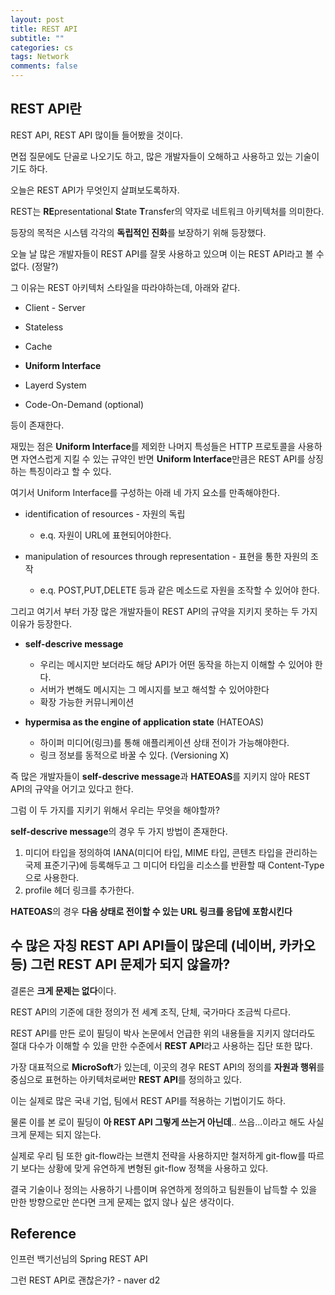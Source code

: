 ```yaml
---
layout: post
title: REST API
subtitle: ""
categories: cs
tags: Network
comments: false
---
```


## REST API란

REST API, REST API 많이들 들어봤을 것이다.

면접 질문에도 단골로 나오기도 하고, 많은 개발자들이 오해하고 사용하고 있는 기술이기도 하다.

오늘은 REST API가 무엇인지 살펴보도록하자.

REST는 **RE**presentational **S**tate **T**ransfer의 약자로 네트워크 아키텍처를 의미한다.

등장의 목적은 시스템 각각의 **독립적인 진화**를 보장하기 위해 등장했다.

오늘 날 많은 개발자들이 REST API를 잘못 사용하고 있으며 이는 REST API라고 볼 수 없다. (정말?)

그 이유는 REST 아키텍처 스타일을 따라야하는데, 아래와 같다.

- Client - Server

- Stateless

- Cache

- **Uniform Interface**

- Layerd System

- Code-On-Demand (optional)

등이 존재한다.

재밌는 점은 **Uniform Interface**를 제외한 나머지 특성들은 HTTP 프로토콜을 사용하면 자연스럽게 지킬 수 있는 규약인 반면 **Uniform Interface**만큼은 REST API를 상징하는 특징이라고 할 수 있다.

여기서 Uniform Interface를 구성하는 아래 네 가지 요소를 만족해야한다.

- identification of resources - 자원의 독립
  -  e.q. 자원이 URL에 표현되어야한다.

- manipulation of resources through representation - 표현을 통한 자원의 조작 
  - e.q. POST,PUT,DELETE 등과 같은 메소드로 자원을 조작할 수 있어야 한다.

그리고 여기서 부터 가장 많은 개발자들이 REST API의 규약을 지키지 못하는 두 가지 이유가 등장한다.

- **self-descrive message**
  - 우리는 메시지만 보더라도 해당 API가 어떤 동작을 하는지 이해할 수 있어야 한다.
  - 서버가 변해도 메시지는 그 메시지를 보고 해석할 수 있어야한다
  - 확장 가능한 커뮤니케이션

- **hypermisa as the engine of application state** (HATEOAS)
  - 하이퍼 미디어(링크)를 통해 애플리케이션 상태 전이가 가능해야한다.
  - 링크 정보를 동적으로 바꿀 수 있다. (Versioning X)

즉 많은 개발자들이 **self-descrive message**과 **HATEOAS**를 지키지 않아 REST API의 규약을 어기고 있다고 한다.

그럼 이 두 가지를 지키기 위해서 우리는 무엇을 해야할까?

**self-descrive message**의 경우 두 가지 방법이 존재한다.

1. 미디어 타입을 정의하여 IANA(미디어 타입, MIME 타입, 콘텐츠 타입을 관리하는 국제 표준기구)에 등록해두고 그 미디어 타입을 리소스를 반환할 때 Content-Type으로 사용한다.
2. profile 헤더 링크를 추가한다. 

**HATEOAS**의 경우 **다음 상태로 전이할 수 있는 URL 링크를 응답에 포함시킨다**

## 수 많은 자칭 REST API API들이 많은데 (네이버, 카카오 등) 그런 REST API 문제가 되지 않을까? 

결론은 **크게 문제는 없다**이다.

REST API의 기준에 대한 정의가 전 세계 조직, 단체, 국가마다 조금씩 다르다.

REST API를 만든 로이 필딩이 박사 논문에서 언급한 위의 내용들을 지키지 않더라도 절대 다수가 이해할 수 있을 만한 수준에서 **REST API**라고 사용하는 집단 또한 많다.

가장 대표적으로 **MicroSoft**가 있는데, 이곳의 경우 REST API의 정의를 **자원과 행위**를 중심으로 표현하는 아키텍처로써만 **REST API**를 정의하고 있다.

이는 실제로 많은 국내 기업, 팀에서 REST API를 적용하는 기법이기도 하다.

물론 이를 본 로이 필딩이 **아 REST API 그렇게 쓰는거 아닌데**.. 쓰읍...이라고 해도 사실 크게 문제는 되지 않는다.

실제로 우리 팀 또한 git-flow라는 브랜치 전략을 사용하지만 철저하게 git-flow를 따르기 보다는 상황에 맞게 유연하게 변형된 git-flow 정책을 사용하고 있다.

결국 기술이나 정의는 사용하기 나름이며 유연하게 정의하고 팀원들이 납득할 수 있을 만한 방향으로만 쓴다면 크게 문제는 없지 않나 싶은 생각이다.

## Reference

인프런 백기선님의 Spring REST API

그런 REST API로 괜찮은가? - naver d2